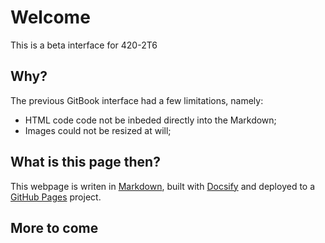 # Welcome
This is a beta interface for 420-2T6

## Why?
The previous GitBook interface had a few limitations, namely:
- HTML code code not be inbeded directly into the Markdown;
- Images could not be resized at will;
  
## What is this page then?
This webpage is writen in [Markdown](https://www.markdownguide.org/), built with [Docsify](https://docsify.js.org/) and deployed to a [GitHub Pages](https://pages.github.com/) project.

## More to come

